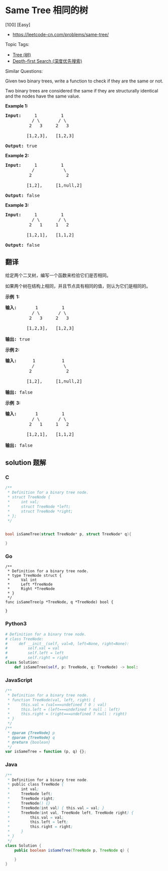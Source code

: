 # Same Tree 相同的树

[100] [Easy]

- https://leetcode-cn.com/problems/same-tree/

Topic Tags:

- [Tree (树)](https://leetcode-cn.com/tag/tree/)
- [Depth-first Search (深度优先搜索)](https://leetcode-cn.com/tag/depth-first-search/)

Similar Questions:

Given two binary trees, write a function to check if they are the same or not.

Two binary trees are considered the same if they are structurally identical and the nodes have the same value.

**Example 1:**

<pre><strong>Input:</strong>     1         1
          / \       / \
         2   3     2   3

        [1,2,3],   [1,2,3]

<strong>Output:</strong> true
</pre>

**Example 2:**

<pre><strong>Input:</strong>     1         1
          /           \
         2             2

        [1,2],     [1,null,2]

<strong>Output:</strong> false
</pre>

**Example 3:**

<pre><strong>Input:</strong>     1         1
          / \       / \
         2   1     1   2

        [1,2,1],   [1,1,2]

<strong>Output:</strong> false
</pre>

## 翻译

给定两个二叉树，编写一个函数来检验它们是否相同。

如果两个树在结构上相同，并且节点具有相同的值，则认为它们是相同的。

**示例  1:**

<pre><strong>输入: </strong>      1         1
          / \       / \
         2   3     2   3

        [1,2,3],   [1,2,3]

<strong>输出:</strong> true</pre>

**示例 2:**

<pre><strong>输入:  </strong>    1          1
          /           \
         2             2

        [1,2],     [1,null,2]

<strong>输出:</strong> false
</pre>

**示例  3:**

<pre><strong>输入:</strong>       1         1
          / \       / \
         2   1     1   2

        [1,2,1],   [1,1,2]

<strong>输出:</strong> false
</pre>

## solution 题解

### C

```c
/**
 * Definition for a binary tree node.
 * struct TreeNode {
 *     int val;
 *     struct TreeNode *left;
 *     struct TreeNode *right;
 * };
 */


bool isSameTree(struct TreeNode* p, struct TreeNode* q){

}
```

### Go

```golang
/**
 * Definition for a binary tree node.
 * type TreeNode struct {
 *     Val int
 *     Left *TreeNode
 *     Right *TreeNode
 * }
 */
func isSameTree(p *TreeNode, q *TreeNode) bool {

}
```

### Python3

```python
# Definition for a binary tree node.
# class TreeNode:
#     def __init__(self, val=0, left=None, right=None):
#         self.val = val
#         self.left = left
#         self.right = right
class Solution:
    def isSameTree(self, p: TreeNode, q: TreeNode) -> bool:

```

### JavaScript

```javascript
/**
 * Definition for a binary tree node.
 * function TreeNode(val, left, right) {
 *     this.val = (val===undefined ? 0 : val)
 *     this.left = (left===undefined ? null : left)
 *     this.right = (right===undefined ? null : right)
 * }
 */
/**
 * @param {TreeNode} p
 * @param {TreeNode} q
 * @return {boolean}
 */
var isSameTree = function (p, q) {};
```

### Java

```java
/**
 * Definition for a binary tree node.
 * public class TreeNode {
 *     int val;
 *     TreeNode left;
 *     TreeNode right;
 *     TreeNode() {}
 *     TreeNode(int val) { this.val = val; }
 *     TreeNode(int val, TreeNode left, TreeNode right) {
 *         this.val = val;
 *         this.left = left;
 *         this.right = right;
 *     }
 * }
 */
class Solution {
    public boolean isSameTree(TreeNode p, TreeNode q) {

    }
}
```
